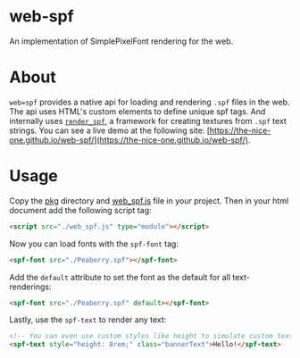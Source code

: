 # web-spf

An implementation of SimplePixelFont rendering for the web.

# About

`web=spf` provides a native api for loading and rendering `.spf` files in the web. The api uses HTML's custom elements to define unique spf tags. And internally uses [`render_spf`](https://github.com/The-Nice-One/web-spf/tree/main/crates/render_spf), a framework for creating textures from `.spf` text strings. You can see a live demo at the following site: [https://the-nice-one.github.io/web-spf/](https://the-nice-one.github.io/web-spf/).

# Usage

Copy the [pkg](pkg/) directory and [web_spf.js](web_spf.js) file in your project. Then in your html document add the following script tag:
```html
<script src="./web_spf.js" type="module"></script>
```

Now you can load fonts with the `spf-font` tag:
```html
<spf-font src="./Peaberry.spf"></spf-font>
```

Add the `default` attribute to set the font as the default for all text-renderings:
```html
<spf-font src="./Peaberry.spf" default></spf-font>
```

Lastly, use the `spf-text` to render any text:
```html
<!-- You can even use custom styles like height to simulate custom text size! -->
<spf-text style="height: 8rem;" class="bannerText">Hello!</spf-text>
```